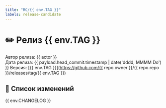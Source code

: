 ```yaml
---
title: "RC/{{ env.TAG }}"
labels: release-candidate
---
```

# :pencil2: Релиз {{ env.TAG }}
Автор релиза: {{ actor }}   
Дата релиза: {{ payload.head_commit.timestamp | date('dddd, MMMM Do') }}
Версия: [{{ env.TAG }}](https://github.com/{{ repo.owner }}/{{ repo.repo }}/releases/tag/{{ env.TAG }})

## :blue_book: Список изменений

{{ env.CHANGELOG }}